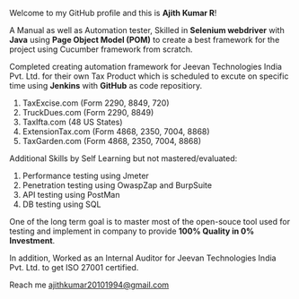 Welcome to my GitHub profile and this is **Ajith Kumar R**!

A Manual as well as Automation tester, Skilled in **Selenium webdriver** with **Java** using **Page Object Model (POM)** to create a best framework for the project using Cucumber framework from scratch.

Completed creating automation framework for Jeevan Technologies India Pvt. Ltd. for their own Tax Product which is scheduled to excute on specific time using **Jenkins** with **GitHub** as code repositiory.
1. TaxExcise.com (Form 2290, 8849, 720)
2. TruckDues.com (Form 2290, 8849)
3. TaxIfta.com (48 US States)
4. ExtensionTax.com (Form 4868, 2350, 7004, 8868)
5. TaxGarden.com (Form 4868, 2350, 7004, 8868)

Additional Skills by Self Learning but not mastered/evaluated: 
1. Performance testing using Jmeter
2. Penetration testing using OwaspZap and BurpSuite
3. API testing using PostMan
4. DB testing using SQL

One of the long term goal is to master most of the open-souce tool used for testing and implement in company to provide **100% Quality in 0% Investment**.

In addition, Worked as an Internal Auditor for Jeevan Technologies India Pvt. Ltd. to get ISO 27001 certified.

Reach me ajithkumar20101994@gmail.com 

<!---
AjithKumarR-Jeevan/AjithKumarR-Jeevan is a ✨ special ✨ repository because its `README.md` (this file) appears on your GitHub profile.
You can click the Preview link to take a look at your changes.
--->
